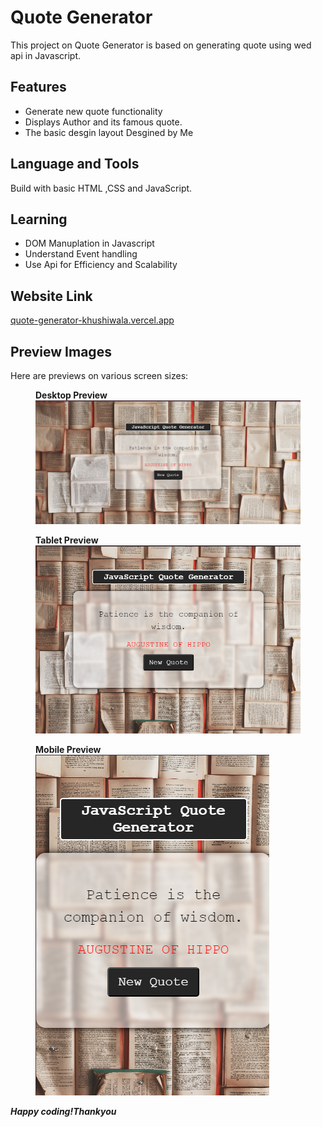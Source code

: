 <!DOCTYPE html>
<html lang="en">
<body>
  <h1>Quote Generator</h1>
  <p>This project on Quote Generator is based on generating quote using wed api in Javascript.</p>
  
  <h2>Features</h2>
  <ul>
      <li>Generate new quote functionality</li>
      <li>Displays Author and its famous quote.</li>
      <li>The basic desgin layout Desgined by Me </li>
 </ul>

 
  <h2>Language and Tools</h2>
  <p>Build with basic HTML ,CSS and JavaScript. </p>

  <h2>Learning</h2>
   <ul>
      <li>DOM Manuplation in Javascript</li>
      <li>Understand Event handling </li>
      <li>Use Api for Efficiency and Scalability</li>
 </ul>
  
  <h2>Website Link</h2>
  <p><a href="https://quote-generator-khushiwala.vercel.app/">quote-generator-khushiwala.vercel.app</a></p>
 

  <h2>Preview Images</h2>

  <p>Here are previews on various screen sizes:</p>

  <figure>
    <figcaption><b>Desktop Preview</b></figcaption>
    <img src="./assets/desktop.png" alt="Desktop preview ">
  </figure>
  <figure>
      <figcaption><b>Tablet Preview</b></figcaption>
    <img src="./assets/tab.png" alt="Tablet preview ">
  </figure>
  <figure>
      <figcaption><b>Mobile Preview</b></figcaption>
    <img src="./assets/mobile.png" alt="Mobile preview ">
  </figure>

  <i><b><p>Happy coding!Thankyou</p></b></i>
</body>
</html>

